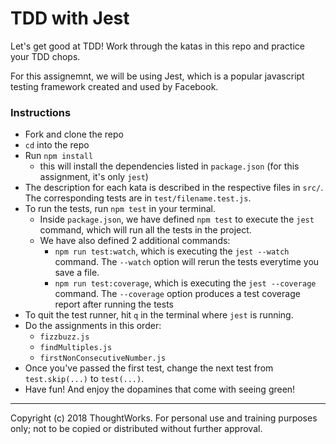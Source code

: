 # TDD with Jest

Let's get good at TDD! Work through the katas in this repo and practice your TDD chops. 

For this assignemnt, we will be using Jest, which is a popular javascript testing framework created and used by Facebook. 

### Instructions
- Fork and clone the repo
- `cd` into the repo
- Run `npm install`
    - this will install the dependencies listed in `package.json` (for this assignment, it's only `jest`)
- The description for each kata is described in the respective files in `src/`. The corresponding tests are in `test/filename.test.js`.
- To run the tests, run `npm test` in your terminal.
    - Inside `package.json`, we have defined `npm test` to execute the `jest` command, which will run all the tests in the project.
    - We have also defined 2 additional commands:
        - `npm run test:watch`, which is executing the `jest --watch` command. The `--watch` option will rerun the tests everytime you save a file.
        - `npm run test:coverage`, which is executing the `jest --coverage` command. The `--coverage` option produces a test coverage report after running the tests
- To quit the test runner, hit `q` in the terminal where `jest` is running.
- Do the assignments in this order:
    - `fizzbuzz.js`
    - `findMultiples.js`
    - `firstNonConsecutiveNumber.js`
- Once you've passed the first test, change the next test from `test.skip(...)` to `test(...)`.
- Have fun! And enjoy the dopamines that come with seeing green!

---
Copyright (c) 2018 ThoughtWorks. For personal use and training purposes only; not to be copied or distributed without further approval.
